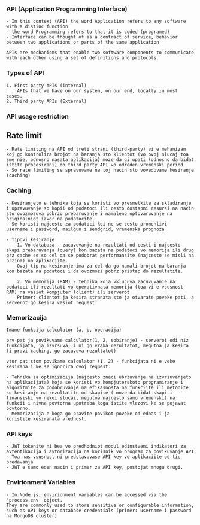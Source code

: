 ### API (Application Programming Interface)
    - In this context (API) the word Application refers to any software with a distinc function
    - the word Programming refers to that it is coded (programed)
    - Interface can be thought of as a contract of service, behavior between two applications or parts of the same application

    APIs are mechanisms that enable two software components to communicate with each other using a set of definitions and protocols.

 ### Types of API

    1. First party APIs (internal)
        APIs that we have on our system, on our end, locally in most cases.
    2. Third party APIs (External)

### API usage restriction

## Rate limit

    - Rate limiting na API od treti strani (third-party) vi e mehanizam koj go kontrolira brojot na baranja sto klientot (vo ovoj slucaj toa sme nie, odnosno nasata aplikacija) moze da gi upati (odnosno da bidat istite procesirani) do third party API vo odreden vremenski period
    - So rate limiting se spravuvame na toj nacin sto voveduvame kesiranje (caching)

### Caching

    - Kesiranjeto e tehnika koja se koristi vo presmetkite za skladiranje i upravuvanje so kopii od podatoci ili cesto dostapni resursi na nacin sto ovozmozuva pobrzo prebaruvanje i namaleno optovaruvanje na originalniot izvor na podatocite.
    - Se koristi najcesto za podatoci koi ne se cesto promenlivi - username i password, mailgun i sendgrid, vremenska prognoza

    - Tipovi kesiranje
        1. Vo databaza - zacuvuvanje na rezultati od cesti i najcesto skapi prebaruvanja (query) kon bazata na podatoci vo memorija ili drug brz cache se so cel da se podobrat performansite (najcesto se misli na brzina) na aplikaciite.
        Ovoj tip na kesiranje ima za cel da go namali brojot na baranja kon bazata na podatoci i da ovozmozi pobrz pristap do rezultatite. 

        2. Vo memorija (RAM) - tehnika koja vklucuva zacuvuvanje na podatoci ili rezultati vo operativnata memorija (toa vi e vsusnost RAM) na vasiot kompjuter (client) ili serverot.
        Primer: clientot ja kesira stranata sto ja otvarate poveke pati, a serverot go kesira vasiot request

### Memorizacija

    Imame funkcija calculator (a, b, operacija)

    prv pat ja povikuvame calculator(1, 2, sobiranje) - serverot odi niz funkcijata, ja izvrsuva, i ni go vraka rezultatot, megutoa ja kesira (i pravi caching, go zacuvuva rezultatot)

    vtor pat stom povikame calculator (1, 2) - funkcijata ni e veke kesirana i ke se ignorira ovoj request.

    - Tehnika za optimizacija (najcesto znaci ubrzuvanje na izvrsuvanjeto na aplikacijata) koja se koristi vo kompjuterskoto programiranje i algoritmite za podobruvanje na efikasnosta na funkciite ili metodite so kesiranje na rezultatite od skapite ( moze da bidat skapi i finansiski vo nekoi slucai, megutoa najcesto samo vremenski) na funkcii i nivna povtorna upotreba koga istite vlezovi ke se pojavat povtorno.
    - Memorizacija e koga go pravite povikot poveke od ednas i ja koristite kesiranata vrednost.

### API keys

    - JWT tokenite ni bea vo predhodniot modul edinstveni indikatori za avtentikacija i avtorizacija na korisnik vo program za povikuvanje API
    - Toa nas vsusnost ni predstavuvase API key vo aplikaciite od tie predavanja
    - JWT e samo eden nacin i primer za API key, postojat mnogu drugi.

### Envirionment Variables

    - In Node.js, envirionment variables can be accessed via the 'process.env' object.
    They are commonly used to store sensitive or configurable information, such as API keys or database credentials (primer: username i password na MongoDB cluster)